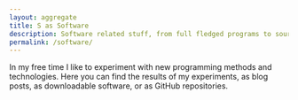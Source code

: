 ```yaml
---
layout: aggregate
title: S as Software
description: Software related stuff, from full fledged programs to source code to reading material
permalink: /software/
---
```

In my free time I like to experiment with new programming methods and technologies. Here you can find the results of my experiments, as blog posts, as downloadable software, or as GitHub repositories.